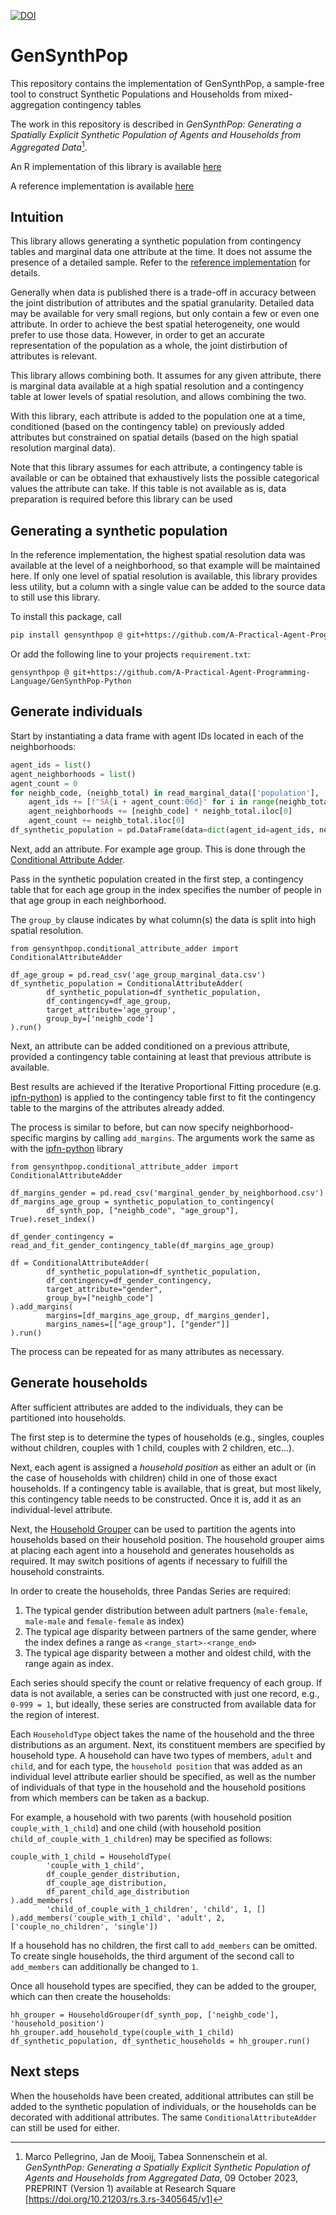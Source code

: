 [![DOI](https://zenodo.org/badge/810318631.svg)](https://zenodo.org/doi/10.5281/zenodo.11474109)

# GenSynthPop

This repository contains the implementation of GenSynthPop,
a sample-free tool to construct Synthetic Populations and Households from mixed-aggregation contingency tables

The work in this repository is described in
*GenSynthPop: Generating a Spatially Explicit Synthetic Population of Agents and Households from Aggregated Data*[^1].

[^1]: Marco Pellegrino, Jan de Mooij, Tabea Sonnenschein et al. *GenSynthPop: Generating a Spatially Explicit Synthetic
Population of Agents and Households from Aggregated Data*, 09 October 2023, PREPRINT (Version 1) available at Research
Square [https://doi.org/10.21203/rs.3.rs-3405645/v1]

An R implementation of this library is available [here](https://github.com/TabeaSonnenschein/GenSynthPop)

A reference implementation is available
[here](https://github.com/A-Practical-Agent-Programming-Language/Synthetic-Population-The-Hague-South-West)

## Intuition

This library allows generating a synthetic population from contingency tables and marginal data one attribute at the
time. It does not assume the presence of a detailed sample. Refer to the
[reference implementation](https://github.com/A-Practical-Agent-Programming-Language/Synthetic-Population-The-Hague-South-West)
for details.

Generally when data is published there is a trade-off in accuracy between the joint distribution of attributes and the
spatial granularity. Detailed data may be available for very small regions, but only contain a few or even one
attribute.
In order to achieve the best spatial heterogeneity, one would prefer to use those data. However, in order to get an
accurate representation of the population as a whole, the joint distirbution of attributes is relevant.

This library allows combining both. It assumes for any given attribute, there is marginal data available at a high
spatial resolution and a contingency table at lower levels of spatial resolution, and allows combining the two.

With this library, each attribute is added to the population one at a time, conditioned (based on the contingency table)
on previously added attributes but constrained on spatial details (based on the high spatial resolution marginal data).

Note that this library assumes for each attribute, a contingency table is available or can be obtained that exhaustively
lists the possible categorical values the attribute can take. If this table is not available as is, data preparation is
required before this library can be used

## Generating a synthetic population

In the reference implementation, the highest spatial resolution data was available at the level of a neighborhood, so
that example will be maintained here. If only one level of spatial resolution is available, this library provides
less utility, but a column with a single value can be added to the source data to still use this library.

To install this package, call

```bash
pip install gensynthpop @ git+https://github.com/A-Practical-Agent-Programming-Language/GenSynthPop-Python
```

Or add the following line to your projects `requirement.txt`:

```
gensynthpop @ git+https://github.com/A-Practical-Agent-Programming-Language/GenSynthPop-Python
```

## Generate individuals

Start by instantiating a data frame with agent IDs located in each of the neighborhoods:

```python
agent_ids = list()
agent_neighborhoods = list()
agent_count = 0
for neighb_code, (neighb_total) in read_marginal_data(['population'], 'population').iterrows():
    agent_ids += [f"SA{i + agent_count:06d}" for i in range(neighb_total.iloc[0])]
    agent_neighborhoods += [neighb_code] * neighb_total.iloc[0]
    agent_count += neighb_total.iloc[0]
df_synthetic_population = pd.DataFrame(data=dict(agent_id=agent_ids, neighb_code=agent_neighborhoods))
```

Next, add an attribute. For example age group. This is done through the
[Conditional Attribute Adder](gensynthpop/conditional_attribute_adder.py).

Pass in the synthetic population created in the first step, a contingency table that for each age group in the index
specifies the number of people in that age group in each neighborhood.

The `group_by` clause indicates by what column(s) the data is split into high spatial resolution.

```python3
from gensynthpop.conditional_attribute_adder import ConditionalAttributeAdder

df_age_group = pd.read_csv('age_group_marginal_data.csv')
df_synthetic_population = ConditionalAttributeAdder(
        df_synthetic_population=df_synthetic_population,
        df_contingency=df_age_group,
        target_attribute='age_group',
        group_by=['neighb_code']
).run()
```

Next, an attribute can be added conditioned on a previous attribute, provided a contingency table containing at least
that previous attribute is available.

Best results are achieved if the Iterative Proportional Fitting procedure
(e.g. [ipfn-python](https://github.com/AJdeMooij/ipfn/tree/bugfix/pandas-sort-frames)) is applied to the contingency
table first to fit the contingency table to the margins of the attributes already added.

The process is similar to before, but can now specify neighborhood-specific margins by calling `add_margins`. The
arguments work the same as with the
[ipfn-python](https://github.com/AJdeMooij/ipfn/tree/bugfix/pandas-sort-frames) library

```python3
from gensynthpop.conditional_attribute_adder import ConditionalAttributeAdder

df_margins_gender = pd.read_csv('marginal_gender_by_neighborhood.csv')
df_margins_age_group = synthetic_population_to_contingency(
        df_synth_pop, ["neighb_code", "age_group"], True).reset_index()

df_gender_contingency = read_and_fit_gender_contingency_table(df_margins_age_group)

df = ConditionalAttributeAdder(
        df_synthetic_population=df_synthetic_population,
        df_contingency=df_gender_contingency,
        target_attribute="gender",
        group_by=["neighb_code"]
).add_margins(
        margins=[df_margins_age_group, df_margins_gender],
        margins_names=[["age_group"], ["gender"]]
).run()
``````

The process can be repeated for as many attributes as necessary.

## Generate households

After sufficient attributes are added to the individuals, they can be partitioned into households.

The first step is to determine the types of households (e.g., singles, couples without children, couples with 1 child,
couples with 2 children, etc...).

Next, each agent is assigned a *household position* as either an adult or (in the case of households with children)
child in one of those exact households. If a contingency table is available, that is great, but most likely, this
contingency table needs to be constructed. Once it is, add it as an individual-level attribute.

Next, the [Household Grouper](gensynthpop/household_grouper.py) can be used to partition the agents into households
based on their household position. The household grouper aims at placing each agent into a household and generates
households as required. It may switch positions of agents if necessary to fulfill the household constraints.

In order to create the households, three Pandas Series are required:

1) The typical gender distribution between adult partners (`male-female`, `male-male` and `female-female` as index)
2) The typical age disparity between partners of the same gender, where the index defines a range
   as `<range_start>-<range_end>`
3) The typical age disparity between a mother and oldest child, with the range again as index.

Each series should specify the count or relative frequency of each group. If data is not available, a series can be
constructed
with just one record, e.g., `0-999 = 1`, but ideally, these series are constructed from available data for the region of
interest.

Each `HouseholdType` object takes the name of the household and the three distributions as an argument. Next, its
constituent members are specified by household type. A household can have two types of members, `adult` and `child`, and
for each type, the `household position` that was added as an individual level attribute earlier should be specified,
as well as the number of individuals of that type in the household and the household positions from which members can
be taken as a backup.

For example, a household with two parents (with household position `couple_with_1_child`)
and one child (with household position `child_of_couple_with_1_children`) may be specified as follows:

```python3
couple_with_1_child = HouseholdType(
        'couple_with_1_child',
        df_couple_gender_distribution,
        df_couple_age_distribution,
        df_parent_child_age_distribution
).add_members(
        'child_of_couple_with_1_children', 'child', 1, []
).add_members('couple_with_1_child', 'adult', 2, ['couple_no_children', 'single'])
```

If a household has no children, the first call to `add_members` can be omitted. To create single households, the third
argument of the second call to `add_members` can additionally be changed to `1`.

Once all household types are specified, they can be added to the grouper, which can then create the households:

```python3
hh_grouper = HouseholdGrouper(df_synth_pop, ['neighb_code'], 'household_position')
hh_grouper.add_household_type(couple_with_1_child)
df_synthetic_population, df_synthetic_households = hh_grouper.run()
```

## Next steps

When the households have been created, additional attributes can still be added to the synthetic population of
individuals,
or the households can be decorated with additional attributes. The same `ConditionalAttributeAdder` can still be used
for either.
